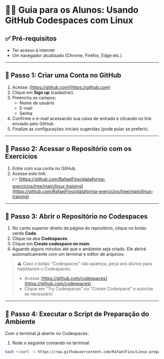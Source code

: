 # 🧑‍🏫 Guia para os Alunos: Usando GitHub Codespaces com Linux

## ✅ Pré-requisitos

- Ter acesso à internet  
- Um navegador atualizado (Chrome, Firefox, Edge etc.)

---

## 🔹 Passo 1: Criar uma Conta no GitHub

1. Acesse: [https://github.com](https://github.com)
2. Clique em **Sign up** (cadastrar).
3. Preencha os campos:
   - Nome de usuário
   - E-mail
   - Senha
4. Confirme o e-mail acessando sua caixa de entrada e clicando no link enviado pelo GitHub.
5. Finalize as configurações iniciais sugeridas (pode pular se preferir).

---

## 🔹 Passo 2: Acessar o Repositório com os Exercícios

1. Entre com sua conta no GitHub.
2. Acesse este link:  
   👉 [https://github.com/RafaelFino/plataforma-exercicios/tree/main/linux-training](https://github.com/RafaelFino/plataforma-exercicios/tree/main/linux-training)

---

## 🔹 Passo 3: Abrir o Repositório no Codespaces

1. No canto superior direito da página do repositório, clique no botão verde **Code**.
2. Clique na aba **Codespaces**.
3. Clique em **Create codespace on main**.
4. Aguarde alguns minutos até que o ambiente seja criado. Ele abrirá automaticamente com um terminal e editor de arquivos.

> ⚠️ Caso o botão "Codespaces" não apareça, peça aos alunos para habilitarem o Codespaces:
> - Acesse [https://github.com/codespaces](https://github.com/codespaces)
> - Clique em “Try Codespaces” ou "Create Codespace" e autorize se necessário

---

## 🔹 Passo 4: Executar o Script de Preparação do Ambiente

Com o terminal já aberto no Codespaces:

1. Rode o seguinte comando no terminal:

```bash
bash <(curl -s https://raw.githubusercontent.com/RafaelFino/Linux-prepare/main/github-workspaces.sh)
